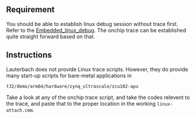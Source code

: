 ## Requirement

You should be able to establish linux debug session without trace first. Refer to the [Embedded_linux_debug](https://github.com/wchen258/lauterbach-log/blob/master/debug_linux/Embedded_Linux_debug.md). The onchip trace can be established quite straight forward based on that.

## Instructions

Lauterbach does not provide Linux trace scripts. However, they do provide many start-up scripts for bare-metal applications in 
```
t32/demo/arm64/hardware/zynq_ultrascale/zcu102-apu
```
Take a look at any of the onchip trace script, and take the codes relevent to the trace, and paste that to the proper location in the working `linux-attach.cmm`. 
